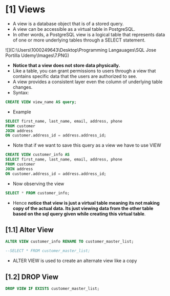 # [1] Views 

* A view is a database object that is of a stored query.
* A view can be accessible as a virtual table in PostgreSQL.
* In other words, a PostgreSQL view is a logical table that represents data of one or more underlying tables through a SELECT statement.

![](C:\Users\1000249643\Desktop\Programming Langauages\SQL Jose Portilla Udemy\Images\7.PNG)

* **Notice that a view does not store data physically.**
* Like a table, you can grant permissions to users through a view that contains specific data that the users are authorized to see.
* A view provides a consistent layer even the column of underlying table changes.
* Syntax:

```sql
CREATE VIEW view_name AS query;
```

* Example

```sql
SELECT first_name, last_name, email, address, phone
FROM customer
JOIN address 
ON customer.address_id = address.address_id;
```

* Note that if we want to save this query as a view we have to use VIEW 

```sql
CREATE VIEW customer_info AS
SELECT first_name, last_name, email, address, phone
FROM customer
JOIN address 
ON customer.address_id = address.address_id;
```

* Now observing the view

```sql
SELECT * FROM customer_info;
```

* Hence **notice that view is just a virtual table meaning its not making copy of the actual data. Its just viewing data from the other table based on the sql query given while creating this virtual table**.

## [1.1] Alter View

```sql
ALTER VIEW customer_info RENAME TO customer_master_list;

--SELECT * FROM customer_master_list;
```

* ALTER VIEW is used to create an alternate view like a copy

## [1.2] DROP View

```sql
DROP VIEW IF EXISTS customer_master_list;
```

